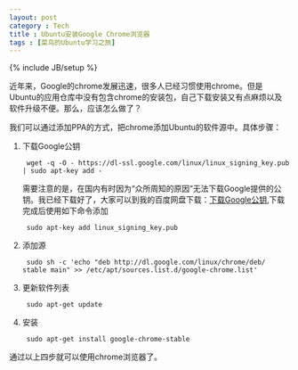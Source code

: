 ```yaml
---
layout: post
category : Tech
title : Ubuntu安装Google Chrome浏览器
tags : [菜鸟的Ubuntu学习之旅]
---
```

{% include JB/setup %}

近年来，Google的chrome发展迅速，很多人已经习惯使用chrome。但是Ubuntu的应用仓库中没有包含chrome的安装包，自己下载安装又有点麻烦以及软件升级不便。那么，应该怎么做了？

我们可以通过添加PPA的方式，把chrome添加Ubuntu的软件源中。具体步骤：

1. 下载Google公钥

	    wget -q -O - https://dl-ssl.google.com/linux/linux_signing_key.pub | sudo apt-key add -
	    
	 需要注意的是，在国内有时因为“众所周知的原因”无法下载Google提供的公钥。我已经下载好了，大家可以到我的百度网盘下载：[下载Google公钥](http://yun.baidu.com/s/1qWJVK9A),下载完成后使用如下命令添加
	 
	    sudo apt-key add linux_signing_key.pub
	    
2. 添加源

		sudo sh -c 'echo "deb http://dl.google.com/linux/chrome/deb/ stable main" >> /etc/apt/sources.list.d/google-chrome.list'
		
3. 更新软件列表

		sudo apt-get update
		
4. 安装

		sudo apt-get install google-chrome-stable
		

通过以上四步就可以使用chrome浏览器了。